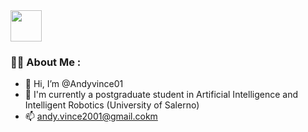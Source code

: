 <div align="left">
  <img  src="https://www.1law.com/wp-content/uploads/2016/08/docubot.gif" height = 50 />
</div>

### :man_technologist: About Me :


- 👋 Hi, I’m @Andyvince01
- 🌱 I'm currently a postgraduate student in Artificial Intelligence and Intelligent Robotics (University of Salerno)
- 📫 andy.vince2001@gmail.cokm


